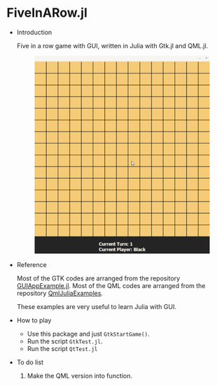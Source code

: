 # FiveInARow.jl
* Introduction
    
    Five in a row game with GUI, written in Julia with Gtk.jl and QML.jl. 
    <p align="center">
    <img src="figs/example.gif" alt="drawing" width="400"/>
    </p>

* Reference

    Most of the GTK codes are arranged from the repository [GUIAppExample.jl](https://github.com/goropikari/GUIAppExample.jl/tree/master/example/Reversi).
    Most of the QML codes are arranged from the repository [QmlJuliaExamples](https://github.com/barche/QmlJuliaExamples).

    These examples are very useful to learn Julia with GUI.


* How to play
  
    * Use this package and just ```GtkStartGame()```.
    * Run the script ```GtkTest.jl```.
    * Run the script ```QtTest.jl```

* To do list

    1. Make the QML version into function.
